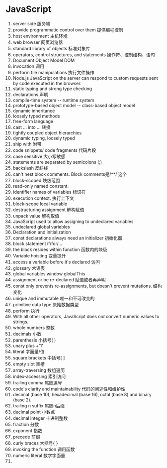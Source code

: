 # JavaScript

1. server side 
   服务端
2. provide programmatic control over them
   提供编程控制
3. host environment 
   主机环境
4. web browser
   网页浏览器
5. standard library of objects
   标准对象库
6. operators, control structures, and statements
   操作符、控制结构、语句
7. Document Object Model 
   DOM
8. invocation
   调用
9. perform file manipulations 
   执行文件操作
10. Node.js JavaScript on the server can respond to custom requests sent by code executed in the browser.
11. static typing and strong type checking
12. declarations
    声明
13. compile-time system -- runtime system
14. prototype-based object model -- class-based object model
15. dynamic inheritance
16. loosely typed methods
17. free-form language
18. cast ... into ... 
    转换
19. tightly coupled object hierarchies
20. dynamic typing, loosely typed
21. ship with
    附带
22. code snippets/ code fragments
    代码片段
23. case sensitive
    大小写敏感
24.  statements are separated by semicolons (;)
25. backslash
    反斜线
26. can't nest block comments.
    Block comments是/**/ 这个
27. block-scoped
    块级范围
28. read-only named constant.
29. identifier
    names of variables 标识符
30. execution context.
    执行上下文
31. block-scope local variable
32. destructuring assignment
    解构赋值
33. unpack value
    解构取值
34. JavaScript used to allow assigning to undeclared variables
35. undeclared global variebles
36. Declaration and initialization
37. const declarations always need an initializer
    初始化器
38. block statement 
    if/for/...
39. the block resides within function
    函数内的块级
40. Variable hoisting
    变量提升
41. access a variable before it's declared
    访问
42. glossary
    术语表
43. global variables
    window globalThis
44. assignment or be re-declared
    赋值或者再声明
45. const only prevents re-assignments, but doesn't prevent mutations. 
    结构变化
46. unique and immutable
    唯一和不可改变的
47. primitive data type
    原始数据类型
48. perform
    执行
49. With all other operators, JavaScript does *not* convert numeric values to strings.
50. whole numbers
    整数
51. decimals
    小数
52. parenthesis
    小括号( )
53. unary plus
    +'1'
54. literal
    字面量/值
55. square brackets
    中括号[ ]
56. empty slot
    空槽
57. array-traversing
    数组遍历
58. index-accessing
    索引访问
59. trailing comma
    尾随逗号
60. code's clarity and maintainability
    代码的阐述性和维护性
61.  decimal (base 10), hexadecimal (base 16), octal (base 8) and binary (base 2).
62. trailing n suffix 
    尾随n后缀
63. decimal point
    小数点
64. decimal integer
    十进制整数
65. fraction
    分数
66. exponent
    指数
67. precede
    前缀
68. curly braces 
    大括号{ }
69. invoking the function
    调用函数
70. numeric literal
    数字字面量
71. 